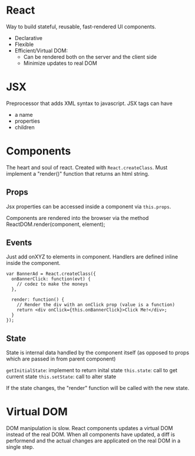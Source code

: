 # React

Way to build stateful, reusable, fast-rendered UI components.

 * Declarative
 * Flexible
 * Efficient/Virtual DOM:
   * Can be rendered both on the server and the client side
   * Minimize updates to real DOM

# JSX

Preprocessor that adds XML syntax to javascript.
JSX tags can have
  * a name
  * properties
  * children


# Components

The heart and soul of react.
Created with ```React.createClass```.
Must implement a "render()" function that returns an html string.

## Props
Jsx properties can be accessed inside a component via ```this.props```.

Components are rendered into the browser via the method ReactDOM.render(component, element);

## Events

Just add onXYZ to elements in component. Handlers are defined inline inside the component.

```
var BannerAd = React.createClass({
  onBannerClick: function(evt) {
    // codez to make the moneys
  },

  render: function() {
    // Render the div with an onClick prop (value is a function)
    return <div onClick={this.onBannerClick}>Click Me!</div>;
  }
});
```

## State

State is internal data handled by the component itself (as opposed to props
which are passed in from parent component)


```getInitialState```: implement to return inital state
```this.state```: call to get current state
```this.setState```: call to alter state

If the state changes, the "render" function will be called with the new state.

# Virtual DOM
DOM manipulation is slow. React components updates a virtual DOM instead of the real DOM.
When all components have updated, a diff is performend and the actual changes are
applicated on the real DOM in a single step.





